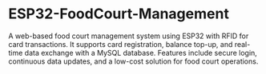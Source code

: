 # ESP32-FoodCourt-Management
A web-based food court management system using ESP32 with RFID for card transactions. It supports card registration, balance top-up, and real-time data exchange with a MySQL database. Features include secure login, continuous data updates, and a low-cost solution for food court operations.
